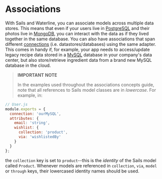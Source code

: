 # Associations

With Sails and Waterline, you can associate models across multiple data stores. This means that even if your users live in [PostgreSQL](http://www.postgresql.org/) and their photos live in [MongoDB](http://www.mongodb.com/), you can interact with the data as if they lived together in the same database. You can also have associations that span different [connections](http://sailsjs.com/documentation/reference/configuration/sails-config-connections) (i.e. datastores/databases) using the same adapter.  This comes in handy if, for example, your app needs to access/update legacy recipe data stored in a [MySQL](http://www.mysql.com/) database in your company's data center, but also store/retrieve ingredient data from a brand new MySQL database in the cloud.

> **IMPORTANT NOTE**
>
> In the examples used throughout the associations concepts guide, note that all references to Sails model classes are in _lowercase_.  For example, in:
```js
// User.js
module.exports = {
  connection: 'ourMySQL',
  attributes: {
    email: 'string',
    wishlist: {
      collection: 'product',
      via: 'wishlistedBy'
    }
  }
};
```
the `collection` key is set to `product`--this is the _identity_ of the Sails model called `Product`.  Whenever models are referenced in `collection`, `via`, `model` or `through` keys, their lowercased identity names should be used.

<docmeta name="displayName" value="Associations">
